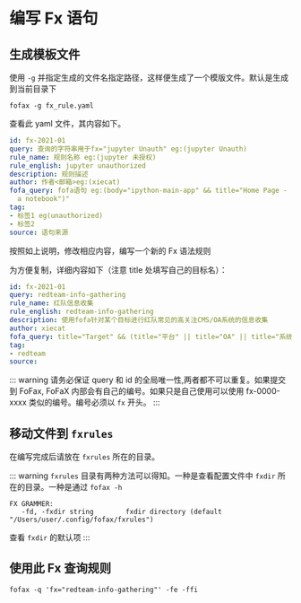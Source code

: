 # 编写 Fx 语句

## 生成模板文件

使用 `-g` 并指定生成的文件名指定路径，这样便生成了一个模版文件。默认是生成到当前目录下

```shell
fofax -g fx_rule.yaml
```

查看此 yaml 文件，其内容如下。

```yaml
id: fx-2021-01
query: 查询的字符串用于fx="jupyter Unauth" eg:(jupyter Unauth)
rule_name: 规则名称 eg:(jupyter 未授权)
rule_english: jupyter unauthorized
description: 规则描述
author: 作者<邮箱>eg:(xiecat)
fofa_query: fofa语句 eg:(body="ipython-main-app" && title="Home Page - Select or create
  a notebook")"
tag:
- 标签1 eg(unauthorized)
- 标签2
source: 语句来源
```

按照如上说明，修改相应内容，编写一个新的 Fx 语法规则

为方便复制，详细内容如下（注意 title 处填写自己的目标名）：

```yaml
id: fx-2021-01
query: redteam-info-gathering
rule_name: 红队信息收集
rule_english: redteam-info-gathering
description: 使用fofa针对某个目标进行红队常见的高关注CMS/OA系统的信息收集
author: xiecat
fofa_query: title="Target" && (title="平台" || title="OA" || title="系统" || title="协同" || title="办公" || title="致远" || title="泛微" || title="用友" || title="管理" || title="后台" || title="登录" || title="login" || title="admin") && country="CN"
tag:
- redteam
source: 
```
::: warning
请务必保证 query 和 id 的全局唯一性,两者都不可以重复。如果提交到 FoFax, FoFaX 内部会有自己的编号。如果只是自己使用可以使用 fx-0000-xxxx 类似的编号。编号必须以 `fx` 开头。
:::

## 移动文件到 `fxrules`

在编写完成后请放在 `fxrules` 所在的目录。

::: warning
`fxrules` 目录有两种方法可以得知。一种是查看配置文件中 `fxdir` 所在的目录。一种是通过 `fofax -h`

```shell
FX GRAMMER:
   -fd, -fxdir string        fxdir directory (default "/Users/user/.config/fofax/fxrules")
```
查看 `fxdir` 的默认项
:::

## 使用此 Fx 查询规则

```
fofax -q 'fx="redteam-info-gathering"' -fe -ffi
```

